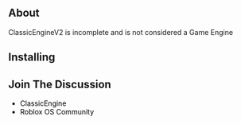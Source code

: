 ## About
ClassicEngineV2 is incomplete and is not considered a Game Engine

## Installing


## Join The Discussion
* <a href="https://discord.gg/uH4VPrr" style="text-decoration:none; color:black;">ClassicEngine</a>
* <a href="https://discord.gg/mhtGUS8" style="text-decoration:none; color:black;">Roblox OS Community</a>
